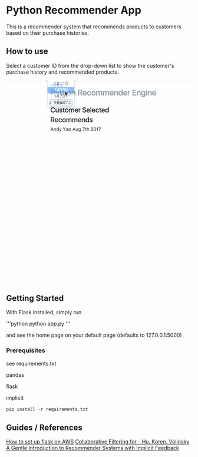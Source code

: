 # Python Recommender App

This is a recommender system that recommends products to customers based on their purchase histories.
## How to use
Select a customer ID from the drop-down list to show the customer's purchase history  and recommended products.

![Quick Look](Demonstrate.gif)



## Getting Started

With Flask installed, simply run 

'''python
python app.py 
'''

and see the home page on your default page (defaults to 127.0.0.1:5000)

### Prerequisites

see requirements.txt 

pandas

flask

implicit 


```python
pip install -r requirements.txt
```

## Guides / References

[How to set up flask on AWS](http://amunategui.github.io/idea-to-pitch/#installing-flask)
[Collaborative Filtering for - Hu, Koren, Volinsky](http://yifanhu.net/PUB/cf.pdf)
[A Gentle Introduction to Recommender Systems with Implicit Feedback](https://jessesw.com/Rec-System/)

